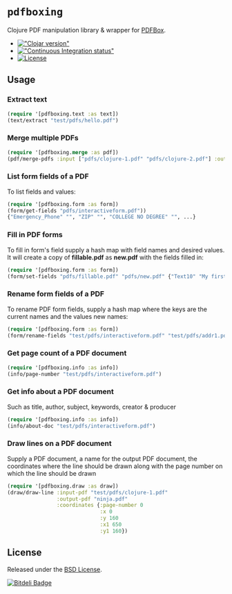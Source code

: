 # `pdfboxing`

Clojure PDF manipulation library & wrapper for [PDFBox](http://pdfbox.apache.org/).

* [!["Clojar version"](https://img.shields.io/badge/clojars%20version-0.1.3-brightgreen.svg?style=flat-square)](https://clojars.org/pdfboxing)
* [!["Continuous Integration status"](https://img.shields.io/travis/dotemacs/pdfboxing.svg?style=flat-square)](http://travis-ci.org/dotemacs/pdfboxing)
* [![License](http://img.shields.io/badge/license-BSD-brightgreen.svg?style=flat-square)](http://www.opensource.org/licenses/bsd-license)


## Usage

### Extract text

```clojure
(require '[pdfboxing.text :as text])
(text/extract "test/pdfs/hello.pdf")
```

### Merge multiple PDFs

```clojure
(require '[pdfboxing.merge :as pdf])
(pdf/merge-pdfs :input ["pdfs/clojure-1.pdf" "pdfs/clojure-2.pdf"] :output "foo.pdf")
```

### List form fields of a PDF

To list fields and values:

```clojure
(require '[pdfboxing.form :as form])
(form/get-fields "pdfs/interactiveform.pdf"))
{"Emergency_Phone" "", "ZIP" "", "COLLEGE NO DEGREE" "", ...}
```
### Fill in PDF forms

To fill in form's field supply a hash map with field names and desired
values. It will create a copy of **fillable.pdf** as **new.pdf** with
the fields filled in:

```clojure
(require '[pdfboxing.form :as form])
(form/set-fields "pdfs/fillable.pdf" "pdfs/new.pdf" {"Text10" "My first name"})
```

### Rename form fields of a PDF

To rename PDF form fields, supply a hash map where the keys are the
current names and the values new names:

```clojure
(require '[pdfboxing.form :as form])
(form/rename-fields "test/pdfs/interactiveform.pdf" "test/pdfs/addr1.pdf" {"Address_1" "NewAddr"})
```
### Get page count of a PDF document

```clojure
(require '[pdfboxing.info :as info])
(info/page-number "test/pdfs/interactiveform.pdf")
```
### Get info about a PDF document

Such as title, author, subject, keywords, creator & producer

```clojure
(require '[pdfboxing.info :as info])
(info/about-doc "test/pdfs/interactiveform.pdf")
```

### Draw lines on a PDF document

Supply a PDF document, a name for the output PDF document, the
coordinates where the line should be drawn along with the page number
on which the line should be drawn

```clojure
(require '[pdfboxing.draw :as draw])
(draw/draw-line :input-pdf "test/pdfs/clojure-1.pdf"
                :output-pdf "ninja.pdf"
                :coordinates {:page-number 0
                              :x 0
                              :y 160
                              :x1 650
                              :y1 160})
```

## License

Released under the [BSD License](http://www.opensource.org/licenses/bsd-license.php).


[![Bitdeli Badge](https://d2weczhvl823v0.cloudfront.net/dotemacs/pdfboxing/trend.png)](https://bitdeli.com/free "Bitdeli Badge")

